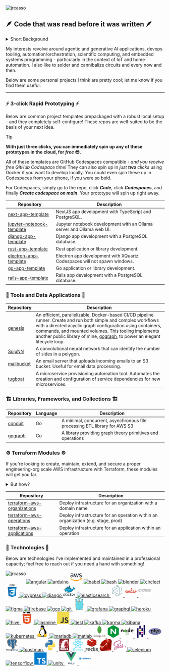 <p align="left"> <img src="https://github-profile-trophy.vercel.app/?username=jrcasso&theme=dracula&rank=SECRET,S,A,AA,AAA" alt="jrcasso" /></p>
<p>

</p>

## 🪶 Code that was read before it was written 🪶
<details>

<summary>Short Background</summary>
I started creating software in 2010 as a naive sophomore in high school, full of hope for the possibilities technology offered for the future. Armed with a shitty laptop and a cursory knowledge of C++, I began my tour of duty in the deepest trenches of despair: Windows Forms applications 🤡 Now, a decade and a half later, I have learned much and applied better. Welcome to the show.
</details>

 My interests revolve around agentic and generative AI applications, devops tooling, automation/orchestration, scientific computing, and embedded systems programming - particularly in the context of IoT and home automation. I also like to solder and cannibalize circuits and every now and then.

Below are some personal projects I think are pretty cool; let me know if you find them useful.

---
### ⚡️ 3-click Rapid Prototyping ⚡️

Below are common project templates prepackaged with a robust local setup - and they completely self-configure! These repos are well-suited to be the basis of your next idea.

> [!TIP]
> **With just three clicks, you can immediately spin up any of these prototypes in the cloud, for *free* 😎.**
>
> All of these templates are GitHub Codespaces compatible - *and you receive free GitHub Codespace time!* They can also spin up in *just **two** clicks* using Docker if you want to develop locally. You could even spin these up in Codespaces from your phone, if you were so bold.
>
> For Codespaces, simply go to the repo, click ***Code***, click ***Codespaces***, and finally ***Create codespace on main***. Your prototype will spin up right away.

| Repository                 | Description |
| - | - |
| [next-app-template](https://github.com/jrcasso/next-app-template)    | NextJS app development with TypeScript and PostgreSQL. |
| [jupyter-notebook-template](https://github.com/jrcasso/jupyter-notebook-template)    | Jupyter notebook development with an Ollama server and Ollama web UI. |
| [django-app-template](https://github.com/jrcasso/django-app-template)    | Django app development with a PostgreSQL database.|
| [rust-app-template](https://github.com/jrcasso/rust-app-template)    | Rust application or library development.|
| [electron-app-template](https://github.com/jrcasso/electron-app-template)    | Electron app development with XQuartz. Codespaces will not spawn windows. |
| [go-app-template](https://github.com/jrcasso/go-app-template)    | Go application or library development. |
| [rails-app-template](https://github.com/jrcasso/rails-app-template)     | Rails app development with a PostgreSQL database. |

### 🔧 Tools and Data Applications 🔧

| Repository                 | Description |
| ---------------------- | ----------- |
| [genesis](https://github.com/jrcasso/genesis)    | An efficient, parallelizable, Docker-based CI/CD pipeline runner. Create and run both simple and complex workflows with a directed acyclic graph configuration using containers, commands, and mounted volumes. This tooling implements another public library of mine, [gograph](https://github.com/jrcasso/gograph), to power an elegant lifecycle loop.|
| [SujuNN](https://github.com/jrcasso/SujuNN)     | A convolutional neural network that can identify the number of sides in a polygon. |
| [mailbucket](https://github.com/jrcasso/mailbucket)     | An email server that uploads incoming emails to an S3 bucket. Useful for email data processing. |
| [tugboat](https://github.com/jrcasso/tugboat)    | A microservice provisioning automation tool. Automates the creation and configuration of service dependencies for new microservices. |

### 🏗️ Libraries, Frameworks, and Collections 🏗️
| Repository | Language | Description |
|-|-|-|
| [conduit](https://github.com/jrcasso/conduit) | Go | A minimal, concurrent, asynchronous file processing ETL library for AWS S3 |
| [gograph](https://github.com/jrcasso/gograph) | Go | A library providing graph theory primitives and operations |

### ⚙️ Terraform Modules ⚙️

If you're looking to create, maintain, extend, and secure a proper engineering-org scale AWS infrastructure with Terraform, these modules will get you far.

<details>

<summary>But how?</summary>

These modules follow a DNS zone strategy as devised [here](https://github.com/jrcasso/mean-demo/issues/50), and implement ingress domains with a maintainable, extensible, and practical strategy for service-based application architectures. Essentially, an organization is tied to a domain name, and there's a heirarchy of subdomains thereafter that correspond to operating environments (e.g. prod, stage). For each operating environment, services are delegated a unique subdomain (e.g. web.dev.yourdomain.com, api.prod.yourdomain.com).

Proper IP space CIDR boundaries accompany all of these logical subdivisions. This strategy ensures strict layer 3 data boundaries while optimizing network performance.

If you're also interested in microservices (for which these modules are indeed compatible!), be sure to check out the k8s [tugboat](https://github.com/jrcasso/tugboat) project.
</details>

| Repository                 | Description |
| ---------------------- | ----------- |
| [terraform-aws-organizations](https://github.com/jrcasso/terraform-aws-organizations) | Deploy infrastructure for an organization with a domain name |
| [terraform-aws-operations](https://github.com/jrcasso/terraform-aws-operations) | Deploy infrastructure for an operation within an organization (e.g. stage, prod) |
| [terraform-aws-applications](https://github.com/jrcasso/terraform-aws-applications) | Deploy infrastructure for an application within an operation


### 🧪 Technologies 🧪

Below are technologies I've implemented and maintained in a professional capacity; feel free to reach out if you need a hand with something!

<p><img align="left" src="https://github-readme-stats.vercel.app/api/top-langs?username=jrcasso&hide=jupyter%20notebook,html&show_icons=true&locale=en&layout=donut&card_width&langs_count=8" alt="jrcasso" /></p>


<p align="left"> <a href="https://angular.io" target="_blank" rel="noreferrer"> <img src="https://angular.io/assets/images/logos/angular/angular.svg" alt="angular" width="40" height="40"/> </a> <a href="https://www.arduino.cc/" target="_blank" rel="noreferrer"> <img src="https://cdn.worldvectorlogo.com/logos/arduino-1.svg" alt="arduino" width="40" height="40"/> </a> <a href="https://aws.amazon.com" target="_blank" rel="noreferrer"> <img src="https://raw.githubusercontent.com/devicons/devicon/master/icons/amazonwebservices/amazonwebservices-original-wordmark.svg" alt="aws" width="40" height="40"/> </a> <a href="https://babeljs.io/" target="_blank" rel="noreferrer"> <img src="https://www.vectorlogo.zone/logos/babeljs/babeljs-icon.svg" alt="babel" width="40" height="40"/> </a> <a href="https://www.gnu.org/software/bash/" target="_blank" rel="noreferrer"> <img src="https://www.vectorlogo.zone/logos/gnu_bash/gnu_bash-icon.svg" alt="bash" width="40" height="40"/> </a> <a href="https://www.blender.org/" target="_blank" rel="noreferrer"> <img src="https://download.blender.org/branding/community/blender_community_badge_white.svg" alt="blender" width="40" height="40"/> </a> <a href="https://circleci.com" target="_blank" rel="noreferrer"> <img src="https://www.vectorlogo.zone/logos/circleci/circleci-icon.svg" alt="circleci" width="40" height="40"/> </a> <a href="https://www.w3schools.com/css/" target="_blank" rel="noreferrer"> <img src="https://raw.githubusercontent.com/devicons/devicon/master/icons/css3/css3-original-wordmark.svg" alt="css3" width="40" height="40"/> </a> <a href="https://www.cypress.io" target="_blank" rel="noreferrer"> <img src="https://raw.githubusercontent.com/simple-icons/simple-icons/6e46ec1fc23b60c8fd0d2f2ff46db82e16dbd75f/icons/cypress.svg" alt="cypress" width="40" height="40"/> </a> <a href="https://www.djangoproject.com/" target="_blank" rel="noreferrer"> <img src="https://cdn.worldvectorlogo.com/logos/django.svg" alt="django" width="40" height="40"/> </a> <a href="https://www.docker.com/" target="_blank" rel="noreferrer"> <img src="https://raw.githubusercontent.com/devicons/devicon/master/icons/docker/docker-original-wordmark.svg" alt="docker" width="40" height="40"/> </a> <a href="https://www.elastic.co" target="_blank" rel="noreferrer"> <img src="https://www.vectorlogo.zone/logos/elastic/elastic-icon.svg" alt="elasticsearch" width="40" height="40"/> </a> <a href="https://www.electronjs.org" target="_blank" rel="noreferrer"> <img src="https://raw.githubusercontent.com/devicons/devicon/master/icons/electron/electron-original.svg" alt="electron" width="40" height="40"/> </a> <a href="https://emberjs.com/" target="_blank" rel="noreferrer"> <img src="https://raw.githubusercontent.com/devicons/devicon/master/icons/ember/ember-original-wordmark.svg" alt="ember" width="40" height="40"/> </a> <a href="https://expressjs.com" target="_blank" rel="noreferrer"> <img src="https://raw.githubusercontent.com/devicons/devicon/master/icons/express/express-original-wordmark.svg" alt="express" width="40" height="40"/> </a> <a href="https://www.figma.com/" target="_blank" rel="noreferrer"> <img src="https://www.vectorlogo.zone/logos/figma/figma-icon.svg" alt="figma" width="40" height="40"/> </a> <a href="https://firebase.google.com/" target="_blank" rel="noreferrer"> <img src="https://www.vectorlogo.zone/logos/firebase/firebase-icon.svg" alt="firebase" width="40" height="40"/> </a> <a href="https://cloud.google.com" target="_blank" rel="noreferrer"> <img src="https://www.vectorlogo.zone/logos/google_cloud/google_cloud-icon.svg" alt="gcp" width="40" height="40"/> </a> <a href="https://git-scm.com/" target="_blank" rel="noreferrer"> <img src="https://www.vectorlogo.zone/logos/git-scm/git-scm-icon.svg" alt="git" width="40" height="40"/> </a> <a href="https://golang.org" target="_blank" rel="noreferrer"> <img src="https://raw.githubusercontent.com/devicons/devicon/master/icons/go/go-original.svg" alt="go" width="40" height="40"/> </a> <a href="https://grafana.com" target="_blank" rel="noreferrer"> <img src="https://www.vectorlogo.zone/logos/grafana/grafana-icon.svg" alt="grafana" width="40" height="40"/> </a> <a href="https://graphql.org" target="_blank" rel="noreferrer"> <img src="https://www.vectorlogo.zone/logos/graphql/graphql-icon.svg" alt="graphql" width="40" height="40"/> </a> <a href="https://heroku.com" target="_blank" rel="noreferrer"> <img src="https://www.vectorlogo.zone/logos/heroku/heroku-icon.svg" alt="heroku" width="40" height="40"/> </a> <a href="https://hive.apache.org/" target="_blank" rel="noreferrer"> <img src="https://www.vectorlogo.zone/logos/apache_hive/apache_hive-icon.svg" alt="hive" width="40" height="40"/> </a> <a href="https://www.w3.org/html/" target="_blank" rel="noreferrer"> <img src="https://raw.githubusercontent.com/devicons/devicon/master/icons/html5/html5-original-wordmark.svg" alt="html5" width="40" height="40"/> </a> <a href="https://jasmine.github.io/" target="_blank" rel="noreferrer"> <img src="https://www.vectorlogo.zone/logos/jasmine/jasmine-icon.svg" alt="jasmine" width="40" height="40"/> </a> <a href="https://developer.mozilla.org/en-US/docs/Web/JavaScript" target="_blank" rel="noreferrer"> <img src="https://raw.githubusercontent.com/devicons/devicon/master/icons/javascript/javascript-original.svg" alt="javascript" width="40" height="40"/> </a> <a href="https://jestjs.io" target="_blank" rel="noreferrer"> <img src="https://www.vectorlogo.zone/logos/jestjsio/jestjsio-icon.svg" alt="jest" width="40" height="40"/> </a> <a href="https://kafka.apache.org/" target="_blank" rel="noreferrer"> <img src="https://www.vectorlogo.zone/logos/apache_kafka/apache_kafka-icon.svg" alt="kafka" width="40" height="40"/> </a> <a href="https://karma-runner.github.io/latest/index.html" target="_blank" rel="noreferrer"> <img src="https://raw.githubusercontent.com/detain/svg-logos/780f25886640cef088af994181646db2f6b1a3f8/svg/karma.svg" alt="karma" width="40" height="40"/> </a> <a href="https://www.elastic.co/kibana" target="_blank" rel="noreferrer"> <img src="https://www.vectorlogo.zone/logos/elasticco_kibana/elasticco_kibana-icon.svg" alt="kibana" width="40" height="40"/> </a> <a href="https://kubernetes.io" target="_blank" rel="noreferrer"> <img src="https://www.vectorlogo.zone/logos/kubernetes/kubernetes-icon.svg" alt="kubernetes" width="40" height="40"/> </a> <a href="https://www.linux.org/" target="_blank" rel="noreferrer"> <img src="https://raw.githubusercontent.com/devicons/devicon/master/icons/linux/linux-original.svg" alt="linux" width="40" height="40"/> </a> <a href="https://mariadb.org/" target="_blank" rel="noreferrer"> <img src="https://www.vectorlogo.zone/logos/mariadb/mariadb-icon.svg" alt="mariadb" width="40" height="40"/> </a> <a href="https://www.mathworks.com/" target="_blank" rel="noreferrer"> <img src="https://upload.wikimedia.org/wikipedia/commons/2/21/Matlab_Logo.png" alt="matlab" width="40" height="40"/> </a> <a href="https://www.mongodb.com/" target="_blank" rel="noreferrer"> <img src="https://raw.githubusercontent.com/devicons/devicon/master/icons/mongodb/mongodb-original-wordmark.svg" alt="mongodb" width="40" height="40"/> </a> <a href="https://www.nginx.com" target="_blank" rel="noreferrer"> <img src="https://raw.githubusercontent.com/devicons/devicon/master/icons/nginx/nginx-original.svg" alt="nginx" width="40" height="40"/> </a> <a href="https://nodejs.org" target="_blank" rel="noreferrer"> <img src="https://raw.githubusercontent.com/devicons/devicon/master/icons/nodejs/nodejs-original-wordmark.svg" alt="nodejs" width="40" height="40"/> </a> <a href="https://pandas.pydata.org/" target="_blank" rel="noreferrer"> <img src="https://raw.githubusercontent.com/devicons/devicon/2ae2a900d2f041da66e950e4d48052658d850630/icons/pandas/pandas-original.svg" alt="pandas" width="40" height="40"/> </a> <a href="https://www.php.net" target="_blank" rel="noreferrer"> <img src="https://raw.githubusercontent.com/devicons/devicon/master/icons/php/php-original.svg" alt="php" width="40" height="40"/> </a> <a href="https://www.postgresql.org" target="_blank" rel="noreferrer"> <img src="https://raw.githubusercontent.com/devicons/devicon/master/icons/postgresql/postgresql-original-wordmark.svg" alt="postgresql" width="40" height="40"/> </a> <a href="https://postman.com" target="_blank" rel="noreferrer"> <img src="https://www.vectorlogo.zone/logos/getpostman/getpostman-icon.svg" alt="postman" width="40" height="40"/> </a> <a href="https://www.python.org" target="_blank" rel="noreferrer"> <img src="https://raw.githubusercontent.com/devicons/devicon/master/icons/python/python-original.svg" alt="python" width="40" height="40"/> </a> <a href="https://rubyonrails.org" target="_blank" rel="noreferrer"> <img src="https://raw.githubusercontent.com/devicons/devicon/master/icons/rails/rails-original-wordmark.svg" alt="rails" width="40" height="40"/> </a> <a href="https://reactjs.org/" target="_blank" rel="noreferrer"> <img src="https://raw.githubusercontent.com/devicons/devicon/master/icons/react/react-original-wordmark.svg" alt="react" width="40" height="40"/> </a> <a href="https://redis.io" target="_blank" rel="noreferrer"> <img src="https://raw.githubusercontent.com/devicons/devicon/master/icons/redis/redis-original-wordmark.svg" alt="redis" width="40" height="40"/> </a> <a href="https://www.ruby-lang.org/en/" target="_blank" rel="noreferrer"> <img src="https://raw.githubusercontent.com/devicons/devicon/master/icons/ruby/ruby-original.svg" alt="ruby" width="40" height="40"/> </a> <a href="https://sass-lang.com" target="_blank" rel="noreferrer"> <img src="https://raw.githubusercontent.com/devicons/devicon/master/icons/sass/sass-original.svg" alt="sass" width="40" height="40"/> </a> <a href="https://www.selenium.dev" target="_blank" rel="noreferrer"> <img src="https://raw.githubusercontent.com/detain/svg-logos/780f25886640cef088af994181646db2f6b1a3f8/svg/selenium-logo.svg" alt="selenium" width="40" height="40"/> </a> <a href="https://www.tensorflow.org" target="_blank" rel="noreferrer"> <img src="https://www.vectorlogo.zone/logos/tensorflow/tensorflow-icon.svg" alt="tensorflow" width="40" height="40"/> </a> <a href="https://www.typescriptlang.org/" target="_blank" rel="noreferrer"> <img src="https://raw.githubusercontent.com/devicons/devicon/master/icons/typescript/typescript-original.svg" alt="typescript" width="40" height="40"/> </a> <a href="https://unity.com/" target="_blank" rel="noreferrer"> <img src="https://www.vectorlogo.zone/logos/unity3d/unity3d-icon.svg" alt="unity" width="40" height="40"/> </a> <a href="https://vuejs.org/" target="_blank" rel="noreferrer"> <img src="https://raw.githubusercontent.com/devicons/devicon/master/icons/vuejs/vuejs-original-wordmark.svg" alt="vuejs" width="40" height="40"/> </a> <a href="https://webpack.js.org" target="_blank" rel="noreferrer"> <img src="https://raw.githubusercontent.com/devicons/devicon/d00d0969292a6569d45b06d3f350f463a0107b0d/icons/webpack/webpack-original-wordmark.svg" alt="webpack" width="40" height="40"/> </a> </p>
